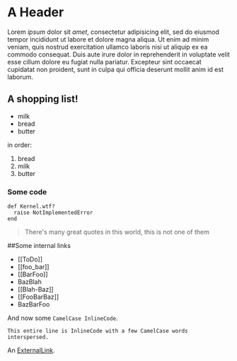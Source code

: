 A Header
=======

Lorem *ipsum* dolor sit _amet_, consectetur adipisicing elit, sed do eiusmod tempor incididunt ut labore et dolore magna aliqua. Ut enim ad minim veniam, quis nostrud exercitation ullamco laboris nisi ut aliquip ex ea commodo consequat. Duis aute irure dolor in reprehenderit in voluptate velit esse cillum dolore eu fugiat nulla pariatur. Excepteur sint occaecat cupidatat non proident, sunt in culpa qui officia deserunt mollit anim id est laborum.

A shopping list!
----------------------

* milk
* bread
* butter

in order:

1. bread
2. milk
3. butter

### Some code

    def Kernel.wtf?
      raise NotImplementedError
    end


> There's many great quotes in this world, 
> this is not one of them

##Some internal links
* [[ToDo]]
* [[foo_bar]]
* [[BarFoo]]
* BazBlah
* [[Blah-Baz]]
* [[FooBarBaz]]
* BazBarFoo

And now some `CamelCase InlineCode`.

`This entire line is InlineCode with a few CamelCase words interspersed.`

An [ExternalLink](http://example.com).